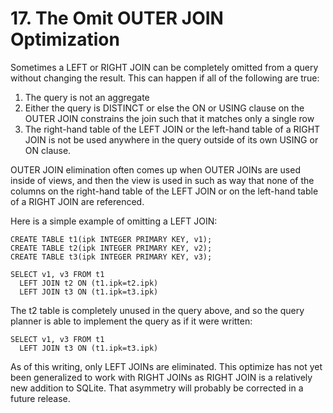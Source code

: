 # 17\. The Omit OUTER JOIN Optimization



 Sometimes a LEFT or RIGHT JOIN can be completely omitted from a query without
 changing the result. This can happen if all of the following are
 true:






1. The query is not an aggregate
2. Either the query is DISTINCT or else the ON or USING clause
 on the OUTER JOIN constrains the join such that it matches
 only a single row
3. The right\-hand table of the LEFT JOIN or the left\-hand table of
 a RIGHT JOIN is not be used anywhere
 in the query outside of its own USING or ON clause.



 OUTER JOIN elimination often comes up when OUTER JOINs are used
 inside of views, and then the view is used in such as way that
 none of the columns on the right\-hand table of the LEFT JOIN or
 on the left\-hand table of a RIGHT JOIN are referenced.




 Here is a simple example of omitting a LEFT JOIN:




```
CREATE TABLE t1(ipk INTEGER PRIMARY KEY, v1);
CREATE TABLE t2(ipk INTEGER PRIMARY KEY, v2);
CREATE TABLE t3(ipk INTEGER PRIMARY KEY, v3);

SELECT v1, v3 FROM t1 
  LEFT JOIN t2 ON (t1.ipk=t2.ipk)
  LEFT JOIN t3 ON (t1.ipk=t3.ipk)

```


 The t2 table is completely unused in the query above, and so the
 query planner is able to implement the query as if it were written:




```
SELECT v1, v3 FROM t1 
  LEFT JOIN t3 ON (t1.ipk=t3.ipk)

```


 As of this writing, only LEFT JOINs are eliminated. This optimize
 has not yet been generalized to work with RIGHT JOINs as RIGHT JOIN
 is a relatively new addition to SQLite. That asymmetry will probably
 be corrected in a future release.





